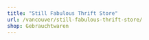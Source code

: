 ```yaml
---
title: "Still Fabulous Thrift Store"
url: /vancouver/still-fabulous-thrift-store/
shop: Gebrauchtwaren
---
```

